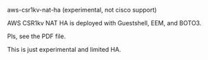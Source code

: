 aws-csr1kv-nat-ha (experimental, not cisco support)

AWS CSR1kv NAT HA is deployed with Guestshell, EEM, and BOTO3.

Pls, see the PDF file.


This is just experimental and limited HA.
